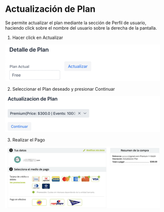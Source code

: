 # Actualización de Plan

Se permite actualizar el plan mediante la sección de Perfil de usuario, haciendo click sobre el nombre del usuario sobre la derecha de la pantalla.

1. Hacer click en Actualizar

![](../.gitbook/assets/image%20%2815%29.png)

2. Seleccionar el Plan deseado y presionar Continuar

![](../.gitbook/assets/image%20%284%29.png)

3. Realizar el Pago

![](../.gitbook/assets/image%20%2814%29.png)

